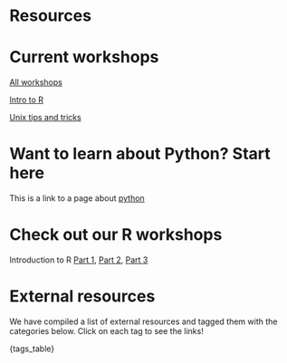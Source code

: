 # Resources

# Current workshops

[All workshops](https://harvardinformatics.github.io/workshops/)

[Intro to R](https://harvardinformatics.github.io/workshops/2023-fall/r/)

[Unix tips and tricks](https://harvardinformatics.github.io/workshops/2023-fall/biotips/)

# Want to learn about Python? Start here

This is a link to a page about [python](python.md)

# Check out our R workshops

Introduction to R [Part 1](R/R-workshop-2023-Part1.md), [Part 2](R/R-workshop-2023-Part2.md), [Part 3](R/R-workshop-2023-Part3.md)

# External resources

We have compiled a list of external resources and tagged them with the categories below. Click on each tag to see the links!

{tags_table}